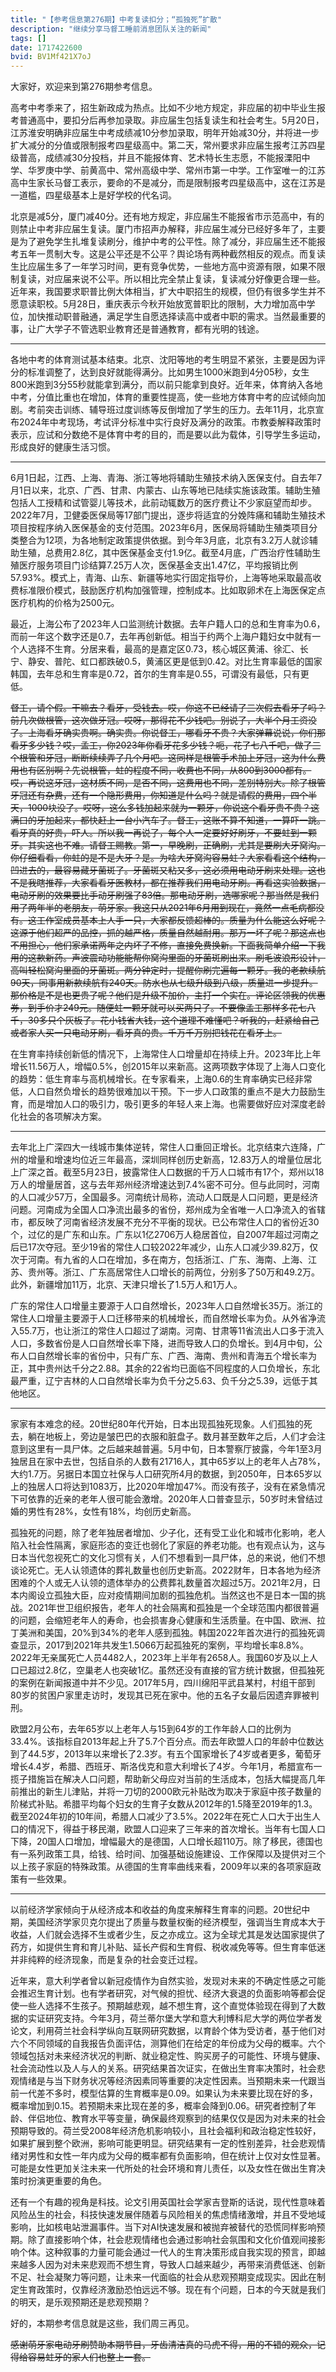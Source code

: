 ```yaml
---
title: "【参考信息第276期】中考复读扣分；“孤独死”扩散"
description: "继续分享马督工睡前消息团队关注的新闻"
tags: []
date: 1717422600
bvid: BV1Mf421X7oJ
---
```

大家好，欢迎来到第276期参考信息。

高考中考季来了，招生新政成为热点。比如不少地方规定，非应届的初中毕业生报考普通高中，要扣分后再参加录取。非应届生包括复读生和社会考生。5月20日，江苏淮安明确非应届生中考成绩减10分参加录取，明年开始减30分，并将进一步扩大减分的分值或限制报考四星级高中。第二天，常州要求非应届生报考江苏四星级普高，成绩减30分投档，并且不能报体育、艺术特长生志愿，不能报溧阳中学、华罗庚中学、前黄高中、常州高级中学、常州市第一中学。工作室唯一的江苏高中生家长马督工表示，要命的不是减分，而是限制报考四星级高中，这在江苏是一道槛，四星级基本上是好学校的代名词。

北京是减5分，厦门减40分。还有地方规定，非应届生不能报省市示范高中，有的则禁止中考非应届生复读。厦门市招声办解释，非应届生减分已经好多年了，主要是为了避免学生扎堆复读刷分，维护中考的公平性。除了减分，非应届生还不能报考五年一贯制大专。这是公平还是不公平？舆论场有两种截然相反的观点。而复读生比应届生多了一年学习时间，更有竞争优势，一些地方高中资源有限，如果不限制复读，对应届来说不公平。所以相比完全禁止复读，复读减分好像更合理一些。近年来，我国要求职普比例大体相当，扩大中职招生的规模，但仍有很多学生并不愿意读职校。5月28日，重庆表示今秋开始放宽普职比的限制，大力增加高中学位，加快推动职普融通，满足学生自愿选择读高中或者中职的需求。当然最重要的事，让广大学子不管选职业教育还是普通教育，都有光明的钱途。

---

各地中考的体育测试基本结束。北京、沈阳等地的考生明显不紧张，主要是因为评分的标准调整了，达到良好就能得满分。比如男生1000米跑到4分05秒，女生800米跑到3分55秒就能拿到满分，而以前只能拿到良好。近年来，体育纳入各地中考，分值比重也在增加，体育的重要性提高，使一些地方体育中考的应试倾向加剧。考前突击训练、辅导班过度训练等反倒增加了学生的压力。去年11月，北京宣布2024年中考现场，考试评分标准中实行良好及满分的政策。市教委解释政策时表示，应试和分数绝不是体育中考的目的，而是要以此为载体，引导学生多运动，形成良好的健康生活习惯。

---

6月1日起，江西、上海、青海、浙江等地将辅助生殖技术纳入医保支付。自去年7月1日以来，北京、广西、甘肃、内蒙古、山东等地已陆续实施该政策。辅助生殖包括人工授精和试管婴儿等技术，此前动辄数万的医疗费让不少家庭望而却步。2022年7月，卫健委医保局等17部门提出，逐步将适宜的分娩阵痛和辅助生殖技术项目按程序纳入医保基金的支付范围。2023年6月，医保局将辅助生殖类项目分类整合为12项，为各地制定政策提供依据。到今年3月底，北京有3.2万人就诊辅助生殖，总费用2.8亿，其中医保基金支付1.9亿。截至4月底，广西治疗性辅助生殖医疗服务项目门诊结算7.25万人次，医保基金支出1.47亿，平均报销比例57.93%。模式上，青海、山东、新疆等地实行固定指导价，上海等地采取最高收费标准限价模式，鼓励医疗机构加强管理，控制成本。比如取卵术在上海医保定点医疗机构的价格为2500元。

最近，上海公布了2023年人口监测统计数据。去年户籍人口的总和生育率为0.6，而前一年这个数字还是0.7，去年再创新低。相当于约两个上海户籍妇女中就有一个人选择不生育。分居来看，最高的是嘉定区0.73，核心城区黄浦、徐汇、长宁、静安、普陀、虹口都跌破0.5，黄浦区更是低到0.42。对比生育率最低的国家韩国，去年总和生育率是0.72，首尔的生育率是0.55，可谓没有最低，只有更低。

<s>督工，请个假。干嘛去？看牙，受钱去。哎，你这不已经请了三次假去看牙了吗？前几次做根管，这次做牙冠。哎呀，那得花不少钱吧。别说了，大半个月工资没了。上海看牙确实贵啊。确实贵。你说督工，哪看牙不贵？大家弹幕说说，你们那看牙多少钱？哎，孟工，你2023年你看牙花多少钱？呃，花了七八千吧，做了三个根管和牙冠，断断续续弄了几个月吧。这同样是根管手术加上牙冠，这为什么费用也有区别啊？先说根管，蛀的程度不同，收费也不同，从800到3000都有。哎，再说这牙冠，这材质不同，是否不同，这费用也不同，差别特别大。除了根管牙冠还有杂费，还有一个隐形费用，你知道是什么吗？就是请假的费用，四个半天，1000块没了。哎呀，这么多钱加起来就为一颗牙，你说这个看牙贵不贵？这满口的牙加起来，都快赶上一台小汽车了。督工，这账不算不知道，一算吓一跳。看牙真的好贵，吓人。所以我一再说了，每个人一定要好好刷牙，不要蛀到一颗牙。其实这也不难。请督工赐教。第一，早晚刷，正确刷，尤其是要刷大牙窝沟。你仔细看看，你蛀的是不是大牙？是。为啥大牙窝沟容易蛀？大家看看这个结构，凹进去的，最容易藏牙菌斑了。牙菌斑又粘又多，这必须用电动牙刷来处理。这也不是我瞎推荐，大家看看牙医教材，都在推荐我们用电动牙刷。再看这实验数据，电动牙刷的效果要比手动牙刷强了83倍。那电动牙刷，选哪家呢？那当然是我们用了两年半的老朋友，萌牙家。我这只从2021年6月用到现在，竟然一点毛病都没有。这工作室成员基本上人手一只，大家都反馈超棒的。质量为什么能这么好呢？这源于他们超严的品控，抓的越严格，质量自然越耐用。那万一坏了呢？那这点也不用担心，他们家承诺两年之内坏了不修，直接免费换新。下面我简单介绍一下我用的这款新药。声波震动功能能帮你窝沟里面的牙菌斑刷出来。刷毛波浪形设计，高叫轻松窝沟里面的牙菌斑。两分钟定时，提醒你刷完遍每一颗牙。我的老款续航90天，同事用新款续航有240天。防水也从七级升级到八级，质量进一步提升。那价格是不是也更贵了呢？他们是升级不加价，主打一个实在。评论区领我的优惠券，到手价才249元。随便蛀一颗牙就可以买两只了。不要像孟工那样多花七八千，30多只个灰板了。花小钱省大钱，这个道理不难懂吧？听我的，赶紧给自己或者家人买一只电动牙刷，看牙真的贵。千万千万别把钱花在看牙上。</s>

在生育率持续创新低的情况下，上海常住人口增量却在持续上升。2023年比上年增长11.56万人，增幅0.5%，创2015年以来新高。这两项数字体现了上海人口变化的趋势：低生育率与高机械增长。在专家看来，上海0.6的生育率确实已经非常低，人口自然负增长的趋势很难加以干预。下一步人口政策的重点不是大力鼓励生育，而是增加人口的吸引力，吸引更多的年轻人来上海。也需要做好应对深度老龄化社会的各项解决方案。

---

去年北上广深四大一线城市集体逆转，常住人口重回正增长。北京结束六连降，广州的增量和增速均位近三年最高，深圳同样创历史新高，12.83万人的增量位居北上广深之首。截至5月23日，披露常住人口数据的千万人口城市有17个，郑州以18万人的增量居首，这与去年郑州经济增速达到7.4%密不可分。但与此同时，河南的人口减少57万，全国最多。河南统计局称，流动人口既是人口问题，更是经济问题。河南成为全国人口净流出最多的省份，郑州成为全省唯一人口净流入的省辖市，都反映了河南省经济发展不充分不平衡的现状。已公布常住人口的省份近30个，过亿的是广东和山东。广东以1亿2706万人稳居首位，自2007年超过河南之后已17次夺冠。至少19省的常住人口较2022年减少，山东人口减少39.82万，仅次于河南。有九省的人口在增加，多在南方，包括浙江、广东、海南、上海、江苏、贵州等。浙江、广东高居常住人口增长的前两位，分别多了50万和49.2万。此外，新疆增加11万，北京、天津只增长了1.5万人和1万人。

广东的常住人口增量主要源于人口自然增长，2023年人口自然增长35万。浙江的常住人口增量主要源于人口迁移带来的机械增长，而自然增长率为负。从外省净流入55.7万，也让浙江的常住人口超过了湖南。河南、甘肃等11省流出人口多于流入人口，多数省份是人口自然增长率下降，进而导致人口的负增长。到4月中旬，公布人口自然增长率的省份中，只有广东、广西、海南、贵州和青海五个增长率为正，其中贵州达千分之2.88。其余的22省均已面临不同程度的人口负增长，东北最严重，辽宁吉林的人口自然增长率为负千分之5.63、负千分之5.39，远低于其他地区。

---

家家有本难念的经。20世纪80年代开始，日本出现孤独死现象。人们孤独的死去，躺在地板上，旁边是皱巴巴的衣服和脏盘子。数月甚至数年之后，人们才会注意到这里有一具尸体。之后越来越普遍。5月中旬，日本警察厅披露，今年1至3月独居且在家中去世，包括自杀的人数有21716人，其中65岁以上的老年人占78%，大约1.7万。另据日本国立社保与人口研究所4月的数据，到2050年，日本65岁以上的独居人口将达到1083万，比2020年增加47%。而没有孩子，没有在紧急情况下可依靠的近亲的老年人很可能会激增。2020年人口普查显示，50岁时未曾结过婚的男性有28%，女性有18%，均创历史新高。

孤独死的问题，除了老年独居者增加、少子化，还有受工业化和城市化影响，老人陷入社会性隔离，家庭形态的变迁也弱化了家庭的养老功能。也有观点认为，这与日本当代忽视死亡的文化习惯有关，人们不想看到一具尸体，总的来说，他们不想谈论死亡。无人认领遗体的葬礼数量也创历史新高。2022财年，日本各地为经济困难的个人或无人认领的遗体举办的公费葬礼数量首次超过5万。2021年2月，日本内阁设立孤独大臣，应对疫情期间加剧的孤独危机。当然这也不是日本一国的挑战。2021年世卫组织报告，老年人的社会隔离和孤独是一个全球范围内都很普遍的问题，会缩短老年人的寿命，也会损害身心健康和生活质量。在中国、欧洲、拉丁美洲和美国，20%到34%的老年人感到孤独。韩国2022年首次进行的孤独死调查显示，2017到2021年共发生1.5066万起孤独死的案例，平均增长率8.8%。2022年无亲属死亡人员4482人，2023年上半年有2658人。我国60岁及以上人口已超过2.8亿，空巢老人也突破1亿。虽然还没有直接的官方统计数据，但孤独死的案例在新闻报道中并不少见。2017年5月，四川绵阳平武县某村，村组干部到80岁的贫困户家里走访时，发现其已死在家中。他的五名子女最后因遗弃罪被判刑。

欧盟2月公布，去年65岁以上老年人与15到64岁的工作年龄人口的比例为33.4%。该指标自2013年起上升了5.7个百分点。而去年欧盟人口的年龄中位数达到了44.5岁，2013年以来增长了2.3岁。有五个国家增长了4岁或者更多，葡萄牙增长4.4岁，希腊、西班牙、斯洛伐克和意大利增长了4岁。今年1月，希腊宣布一揽子措施旨在解决人口问题，帮助新父母应对当前的生活成本，包括大幅提高几年前推出的新生儿津贴，并将一刀切的2000欧元补贴改为取决于家庭中孩子数量的阶梯式补贴。希腊平均每个妇女的生育子女数从2012年的1.5降至2019年的1.3。截至2024年初的10年间，希腊人口减少了3.5%。2022年在死亡人口大于出生人口的情况下，得益于移民潮，欧盟人口迎来了三年来的首次增长。当年有七国人口下降，20国人口增加，增幅最大的是德国，人口增长超110万。除了移民，德国也有一系列政策工具，给钱、给时间、加强基础设施建设、工作保障以及提供对三个以上孩子家庭的特殊政策。从德国的生育率曲线来看，2009年以来的各项家庭政策有一些效果。

---

以前经济学家倾向于从经济成本和收益的角度来解释生育率的问题。20世纪中期，美国经济学家贝克尔提出了质量与数量权衡的经济模型，强调当生育成本大于收益，人们就会选择不生或者少生，反之亦成立。这为全球尤其是发达国家提供了药方，如提供生育和育儿补贴、延长产假和生育假、税收减免等等。但生育率低迷并非纯粹的经济现象，而是复杂的社会变迁过程。

近年来，意大利学者曾以新冠疫情作为自然实验，发现对未来的不确定性感之可能会推迟生育计划。也有学者研究，对气候的担忧、经济大衰退的负面影响等都会促使一些人选择不生孩子。预期越悲观，越不想生育，这个直觉体验现在得到了大数据的实证研究支持。今年3月，荷兰蒂尔堡大学和意大利博科尼大学的两位学者发论文，利用荷兰社会科学纵向互联网研究数据，以育龄个体为受访者，基于他们对六个不同领域的自我报告负面评估，测算他们在给定的年份成为父母的概率。六个领域包括对未来经济状况的判断、就业稳定性、购买房子的可能性、环境与健康、社会流动性以及人与人的关系。研究结果首次证实，在做出生育率决策时，社会悲观情绪是与当下财务状况等经济因素同等重要的决定性因素。当预期未来一代跟当前一代差不多时，模型估算的生育概率是0.09。如果认为未来要比现在好的多，概率增加到0.15。若预期未来比现在差的多，概率会降到0.06。研究者控制了年龄、伴侣地位、教育水平等变量，确保最终观察到的结果仅仅是因为对未来的社会预期导致的。荷兰受2008年经济危机影响较小，且社会福利和政治稳定性较好，如果扩展到整个欧洲，影响可能更明显。研究结果有一定的性别差异，社会悲观情绪对男性和女性一年内成为父母的概率都有负面影响，但在统计上仅对女性显著。可能是女性更加关注未来一代所处的社会环境和育儿责任，以及女性在做出生育决策时扮演更重要的角色。

还有一个有趣的视角是科技。论文引用英国社会学家吉登斯的话说，现代性意味着风险丛生的社会，科技快速发展伴随着与风险相关的焦虑情绪激增，并且不受地域影响，比如核电站泄漏事件。当下对AI快速发展和被抛弃被替代的恐慌同样影响预期。除了直接影响个体，社会悲观情绪也会通过影响社会氛围和文化价值观间接影响个体。这种叙事的力量可能会通过一代人的生育决策形成自我实现的预言，即越来越多人因为对未来悲观而不想生育，导致人口越来越少，再带来消费低迷、创新不足、社会凝聚力等问题，让未来一代面临的社会从悲观预期变成现实。因此在制定生育政策时，仅靠经济激励恐怕远远不够。现在有个问题，日本的今天就是我们的明天，是乐观预期还是悲观预期？

好的，本期参考信息就是这些，我们周三再见。

<s>感谢萌牙家电动牙刷赞助本期节目，牙齿清洁真的马虎不得，用的不错的观众，记得给容易蛀牙的家人们也整上一套。</s>

